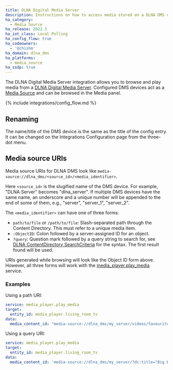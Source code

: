```yaml
---
title: DLNA Digital Media Server
description: Instructions on how to access media stored on a DLNA DMS device with Home Assistant.
ha_category:
  - Media Source
ha_release: 2022.3
ha_iot_class: Local Polling
ha_config_flow: true
ha_codeowners:
  - '@chishm'
ha_domain: dlna_dms
ha_platforms:
  - media_source
ha_ssdp: true
---
```


The DLNA Digital Media Server integration allows you to browse and play media from a [DLNA Digital Media Server](https://www.dlna.org/). Configured DMS devices act as a [Media Source](/integrations/media_source/) and can be browsed in the Media panel.

{% include integrations/config_flow.md %}

## Renaming

The name/title of the DMS device is the same as the title of the config entry. It can be changed on the Integrations Configuration page from the three-dot menu.

## Media source URIs

Media source URIs for DLNA DMS look like `media-source://dlna_dms/<source_id>/<media_identifier>`.

Here `<source_id>` is the slugified name of the DMS device. For example, "DLNA Server" becomes "dlna_server". If multiple DMS devices have the same name, an underscore and a unique number will be appended to the end of some of them, e.g., "server", "server_1", "server_2".

The `<media_identifier>` can have one of three forms:

- `path/to/file` or `/path/to/file`: Slash-separated path through the Content Directory. This must refer to a unique media item.
- `:ObjectID`: Colon followed by a server-assigned ID for an object.
- `?query`: Question mark followed by a query string to search for, see [DLNA ContentDirectory SearchCriteria](http://www.upnp.org/specs/av/UPnP-av-ContentDirectory-v1-Service.pdf) for the syntax. The first result found will be used.

URIs generated while browsing will look like the Object ID form above. However, all three forms will work with the [media_player.play_media](/integrations/media_player/#service-media_playerplay_media) service.

### Examples

Using a path URI:

```yaml
service: media_player.play_media
target:
  entity_id: media_player.living_room_tv
data:
  media_content_id: "media-source://dlna_dms/my_server/videos/favourites/Epic Sax Guy 10 Hours.mp4"
```

Using a query URI:

```yaml
service: media_player.play_media
target:
  entity_id: media_player.living_room_tv
data:
  media_content_id: 'media-source://dlna_dms/my_server/?dc:title="Big Buck Bunny"'
```

